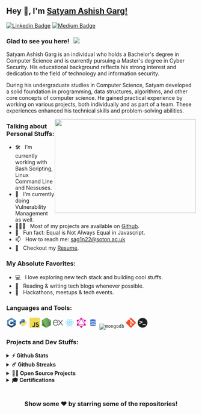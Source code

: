 ## Hey 👋, I'm [Satyam Ashish Garg!](https://github.com/satyamashishgarg/)

[![Linkedin Badge](https://img.shields.io/badge/LinkedIn-0077B5?style=for-the-badge&logo=linkedin&logoColor=white)](https://www.linkedin.com/in/satyam-garg-b07465188/)
[![Medium Badge](https://img.shields.io/badge/Medium-12100E?style=for-the-badge&logo=medium&logoColor=white)](https://medium.com/@satyamgarg_94325)

### Glad to see you here! &nbsp; ![](https://visitor-badge.glitch.me/badge?page_id=satyamashishgarg.satyamashishgarg&style=flat-square&color=0088cc)

Satyam Ashish Garg is an individual who holds a Bachelor's degree in Computer Science and is currently pursuing a Master's degree in Cyber Security. His educational background reflects his strong interest and dedication to the field of technology and information security.

During his undergraduate studies in Computer Science, Satyam developed a solid foundation in programming, data structures, algorithms, and other core concepts of computer science. He gained practical experience by working on various projects, both individually and as part of a team. These experiences enhanced his technical skills and problem-solving abilities.

<img align="right" height="250" width="375" alt="" src="https://raw.githubusercontent.com/iampavangandhi/iampavangandhi/master/gifs/coder.gif" />

### Talking about Personal Stuffs:

- 🛠 &nbsp; I’m currently working with Bash Scripting, Linux Command Line and Nessuses.
- 🚀 &nbsp; I’m currently doing Vulnerability Management as well.
- 👨🏻‍💻 &nbsp; Most of my projects are available on [Github](https://github.com/satyamashishgarg).
- 👾 &nbsp; Fun fact: Equal is Not Always Equal in Javascript.
- 📫 &nbsp; How to reach me: sag1n22@soton.ac.uk
- 📝 &nbsp; Checkout my [Resume](https://github.com/satyamashishgarg/satyamashishgarg/blob/main/resume.pdf).

### My Absolute Favorites:

- 💻 &nbsp; I love exploring new tech stack and building cool stuffs.
- 📰 &nbsp; Reading & writing tech blogs whenever possible.
- 🍕 &nbsp; Hackathons, meetups & tech events.

### Languages and Tools:

<code><img height="27" src="https://raw.githubusercontent.com/github/explore/80688e429a7d4ef2fca1e82350fe8e3517d3494d/topics/cpp/cpp.png" alt="cpp"></code>
<code><img height="27" src="https://raw.githubusercontent.com/github/explore/80688e429a7d4ef2fca1e82350fe8e3517d3494d/topics/python/python.png" alt="python"></code>
<code><img height="27" src="https://raw.githubusercontent.com/github/explore/80688e429a7d4ef2fca1e82350fe8e3517d3494d/topics/javascript/javascript.png" alt="javascript"></code>
<code><img height="27" src="https://raw.githubusercontent.com/github/explore/80688e429a7d4ef2fca1e82350fe8e3517d3494d/topics/nodejs/nodejs.png" alt="nodejs"></code>
<code><img height="27" src="https://raw.githubusercontent.com/devicons/devicon/master/icons/express/express-original.svg" alt="expressjs"></code>
<code><img height="27" src="https://raw.githubusercontent.com/github/explore/80688e429a7d4ef2fca1e82350fe8e3517d3494d/topics/react/react.png" alt="react"></code>
<code><img height="27" src="https://raw.githubusercontent.com/github/explore/80688e429a7d4ef2fca1e82350fe8e3517d3494d/topics/graphql/graphql.png" alt="graphql"></code>
<code><img height="27" src="https://raw.githubusercontent.com/github/explore/80688e429a7d4ef2fca1e82350fe8e3517d3494d/topics/sql/sql.png" alt="sql"></code>
<code><img height="27" src="https://encrypted-tbn0.gstatic.com/images?q=tbn%3AANd9GcSTTzPAw-55ssm1Im594xYZ9eRQu2JylrkYLg&usqp=CAU" alt="mongodb"></code>
<code><img height="27" src="https://raw.githubusercontent.com/devicons/devicon/master/icons/git/git-original.svg" alt="git"></code>
<code><img height="27" src="https://raw.githubusercontent.com/github/explore/80688e429a7d4ef2fca1e82350fe8e3517d3494d/topics/terminal/terminal.png" alt="terminal"></code>

<!--
<code><img height="25" src="https://raw.githubusercontent.com/github/explore/80688e429a7d4ef2fca1e82350fe8e3517d3494d/topics/sass/sass.png" alt="sass"></code>
-->

### Projects and Dev Stuffs:

<details>	
  <summary><b>⚡ Github Stats</b></summary>

  <br />
  <img height="180em" src="https://github-readme-stats.vercel.app/api?username=satyamashishgarg&show_icons=true&hide_border=true&&count_private=true&include_all_commits=true" />
</details>

<details>	
  <summary><b>☄️ Github Streaks</b></summary>

  <br />
  <img height="180em" src="https://github-readme-streak-stats.herokuapp.com/?user=satyamashishgarg&hide_border=true" />
</details>

<details>
  <summary><b>🧑‍🚀 Open Source Projects</b></summary>

  <br />
  <table>
    <thead align="center">
      <tr border: none;>
        <td><b>💻 Projects</b></td>
        <td><b>🌟 Stars</b></td>
        <td><b>🍴 Forks</b></td>
        <td><b>🐛 Issues</b></td>
        <td><b>🔔 Pull Requests</b></td>
        <td><b>👨‍💻 Language</b></td>
      </tr>
    </thead>
    <tbody>
      <tr>
	      <td><a href="https://github.com/satyamashishgarg/python-file-moonitor"><b>🚀 Python File Monitor</b></a></td>
        <td><img alt="Stars" src="https://img.shields.io/github/stars/satyamashishgarg/python-file-moonitor?style=flat-square&labelColor=343b41"/></td>
        <td><img alt="Forks" src="https://img.shields.io/github/forks/satyamashishgarg/python-file-moonitor?style=flat-square&labelColor=343b41"/></td>
        <td><img alt="Issues" src="https://img.shields.io/github/issues/satyamashishgarg/python-file-moonitor?style=flat-square"/></td>
        <td><img alt="Pull Requests" src="https://img.shields.io/github/issues-pr/satyamashishgarg/python-file-moonitor?style=flat-square"/></td>
        <td><img alt="Language" src="https://img.shields.io/github/languages/top/satyamashishgarg/python-file-moonitor?style=flat-square"/></td>
      </tr>
      <tr>
	      <td><a href="https://github.com/satyamashishgarg/Keylogger-written-in-C-Sharp"><b>👨🏻‍💻 Keylogger written in C#</b></a></td>
        <td><img alt="Stars" src="https://img.shields.io/github/stars/satyamashishgarg/Keylogger-written-in-C-Sharp?style=flat-square&labelColor=343b41"/></td>
        <td><img alt="Forks" src="https://img.shields.io/github/forks/satyamashishgarg/Keylogger-written-in-C-Sharp?style=flat-square&labelColor=343b41"/></td>
        <td><img alt="Issues" src="https://img.shields.io/github/issues/satyamashishgarg/Keylogger-written-in-C-Sharp?style=flat-square"/></td>
        <td><img alt="Pull Requests" src="https://img.shields.io/github/issues-pr/satyamashishgarg/Keylogger-written-in-C-Sharp?style=flat-square"/></td>
        <td><img alt="Language" src="https://img.shields.io/github/languages/top/satyamashishgarg/Keylogger-written-in-C-Sharp?style=flat-square"/></td> 
      </tr>
	    
	    <tr>
	      <td><a href="https://github.com/satyamashishgarg/python-file-moonitor"><b>🥤 CI Pipeline</b></a></td>
        <td><img alt="Stars" src="https://img.shields.io/github/stars/satyamashishgarg/CI-Pipeline?style=flat-square&labelColor=343b41"/></td>
        <td><img alt="Forks" src="https://img.shields.io/github/forks/satyamashishgarg/CI-Pipeline?style=flat-square&labelColor=343b41"/></td>
        <td><img alt="Issues" src="https://img.shields.io/github/issues/satyamashishgarg/CI-Pipeline?style=flat-square"/></td>
        <td><img alt="Pull Requests" src="https://img.shields.io/github/issues-pr/satyamashishgarg/CI-Pipeline?style=flat-square"/></td>
        <td><img alt="Language" src="https://img.shields.io/github/languages/top/satyamashishgarg/CI-Pipeline?style=flat-square"/></td>
      </tr>
	    
	   <tr>
	      <td><a href="https://github.com/satyamashishgarg/python-file-moonitor"><b>✈️ IaC Deployment</b></a></td>
        <td><img alt="Stars" src="https://img.shields.io/github/stars/satyamashishgarg/IaC-Deployment?style=flat-square&labelColor=343b41"/></td>
        <td><img alt="Forks" src="https://img.shields.io/github/forks/satyamashishgarg/IaC-Deployment?style=flat-square&labelColor=343b41"/></td>
        <td><img alt="Issues" src="https://img.shields.io/github/issues/satyamashishgarg/IaC-Deployment?style=flat-square"/></td>
        <td><img alt="Pull Requests" src="https://img.shields.io/github/issues-pr/satyamashishgarg/IaC-Deployment?style=flat-square"/></td>
        <td><img alt="Language" src="https://img.shields.io/github/languages/top/satyamashishgarg/IaC-Deployment?style=flat-square"/></td>
      </tr>
	    
	    <tr>
	      <td><a href="https://github.com/satyamashishgarg/python-file-moonitor"><b>🐼 Data Analysis With Pandas</b></a></td>
        <td><img alt="Stars" src="https://img.shields.io/github/stars/satyamashishgarg/data-analysis-with-pandas?style=flat-square&labelColor=343b41"/></td>
        <td><img alt="Forks" src="https://img.shields.io/github/forks/satyamashishgarg/data-analysis-with-pandas?style=flat-square&labelColor=343b41"/></td>
        <td><img alt="Issues" src="https://img.shields.io/github/issues/satyamashishgarg/data-analysis-with-pandas?style=flat-square"/></td>
        <td><img alt="Pull Requests" src="https://img.shields.io/github/issues-pr/satyamashishgarg/data-analysis-with-pandas?style=flat-square"/></td>
        <td><img alt="Language" src="https://img.shields.io/github/languages/top/satyamashishgarg/data-analysis-with-pandas?style=flat-square"/></td>
      </tr>
	    
	    <tr>
	      <td><a href="https://github.com/satyamashishgarg/python-file-moonitor"><b>📊 Data Visualization With Matplotlib</b></a></td>
        <td><img alt="Stars" src="https://img.shields.io/github/stars/satyamashishgarg/data-visualization-with-matplotlib?style=flat-square&labelColor=343b41"/></td>
        <td><img alt="Forks" src="https://img.shields.io/github/forks/satyamashishgarg/data-visualization-with-matplotlib?style=flat-square&labelColor=343b41"/></td>
        <td><img alt="Issues" src="https://img.shields.io/github/issues/satyamashishgarg/data-visualization-with-matplotlib?style=flat-square"/></td>
        <td><img alt="Pull Requests" src="https://img.shields.io/github/issues-pr/satyamashishgarg/data-visualization-with-matplotlib?style=flat-square"/></td>
        <td><img alt="Language" src="https://img.shields.io/github/languages/top/satyamashishgarg/data-visualization-with-matplotlib?style=flat-square"/></td>
      </tr>
	    
	    <tr>
	      <td><a href="https://github.com/satyamashishgarg/machine-learning"><b>🪫 Machine Learning</b></a></td>
        <td><img alt="Stars" src="https://img.shields.io/github/stars/satyamashishgarg/machine-learning?style=flat-square&labelColor=343b41"/></td>
        <td><img alt="Forks" src="https://img.shields.io/github/forks/satyamashishgarg/machine-learning?style=flat-square&labelColor=343b41"/></td>
        <td><img alt="Issues" src="https://img.shields.io/github/issues/satyamashishgarg/machine-learning?style=flat-square"/></td>
        <td><img alt="Pull Requests" src="https://img.shields.io/github/issues-pr/satyamashishgarg/machine-learning?style=flat-square"/></td>
        <td><img alt="Language" src="https://img.shields.io/github/languages/top/satyamashishgarg/machine-learning?style=flat-square"/></td>
      </tr>
      <tr>
	      <td><a href="https://github.com/satyamashishgarg/satyamashishgarg"><b>🤓 satyamashishgarg</b></a></td>
        <td><img alt="Stars" src="https://img.shields.io/github/stars/satyamashishgarg/satyamashishgarg?style=flat-square&labelColor=343b41"/></td>
        <td><img alt="Forks" src="https://img.shields.io/github/forks/satyamashishgarg/satyamashishgarg?style=flat-square&labelColor=343b41"/></td>
        <td><img alt="Issues" src="https://img.shields.io/github/issues/satyamashishgarg/satyamashishgarg?style=flat-square"/></td>
        <td><img alt="Pull Requests" src="https://img.shields.io/github/issues-pr/satyamashishgarg/satyamashishgarg?style=flat-square"/></td>
        <td><img alt="Language" src="https://img.shields.io/badge/markdown-100%25-blue?style=flat-square"/></td> 
      </tr>
	
    </tbody>
  </table>
  <br />
</details>
 
<details>	
  <br />
  <summary><b>🎓 Certifications</b></summary>
  	<ul>
  	    <li><b> ISO 27001 Lead Auditor Certification </li>
	    <li><b>Laptop: </b> Fortinet Network Security Expert Level 1: Certified Associate (i5)</li>
  	    <li><b>Browser: </b> Bash Scripting: Code Academy </li>
	    <br />
	Also, I regularly solve CTFs on TryHackMe. Vulnhub and HacktheBox. I also write writeups and articles on Medium!	</ul>	
</details>

#

<div align="center">

### Show some ❤️ by starring some of the repositories!

</div>
